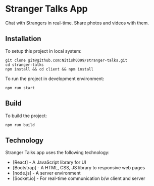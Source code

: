 # Stranger Talks App

Chat with Strangers in real-time. Share photos and videos with them.


## Installation

To setup this project in local system:

```
git clone git@github.com:Nitish0399/stranger-talks.git
cd stranger-talks
npm install && cd client && npm install
```

To run the project in development environment:

```
npm run start
```

## Build

To build the project:

```
npm run build
```


## Technology

Stranger Talks app uses the following technology:

- [React] - A JavaScript library for UI
- [Bootstrap] - A HTML, CSS, JS library to responsive web pages
- [node.js] - A server environment
- [Socket.io] - For real-time communication b/w client and server
